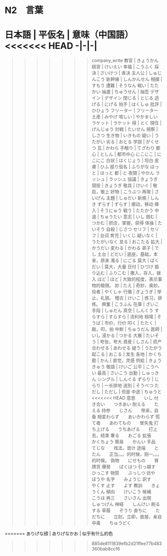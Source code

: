 # N2　言葉
 日本語 | 平仮名 | 意味（中国語）
<<<<<<< HEAD
 -|-|-|
=======
>>>>>>> company_write
 教官 | きょうかん
 経営 | けいえい
 幸福 | こうふく
 採決 | さいけつ | 表决
 主人公 | しゅじんこう
 新幹線 | しんかんせん
 相撲 | すもう
 遭難 | そうなん
 戦い | たたかい
 抽選 | ちゅうせん | 抽签
 デザイン | デザイン
 閉じる | とじる
 逃げる | にげる
 拍手 | はくしゅ
 批評 | ひひょう
 フリーター | フリーター
 土産 | みやげ
 喧しい | やかましい
 ラケット | ラケット
 得 | とく
 現住 | げんじゅう
 対戦 | たいせん
 視察 | しさつ
 生き物 | いきもの
 疑い | うたがい
 劣る | おとる
 学説 | がくせつ
 瓦 | かわら
 手触り | てざわり
 都心 | としん | 都市中心
 にこにこ | にこにこ
 白状 | はくじょう | 坦白
 皮膚 | ひふ
 振り仮名 | ふりがな
 ほっと | ほっと
 都 | と
 夜間 | やかん
 ラッシュ | ラッシュ
 協議 | きょうぎ
 競技 | きょうぎ
 敬具 | けいぐ | 敬启，敬上
 好物 | こうぶつ
 再現 | さいげん
 主題 | しゅだい
 新規 | しんき
 ずらす | ずらす | 挪动，移动
 挿入 | そうにゅう
 戦う | たたかう
 中退 | ちゅうたい
 意志 | いし
 掴む | つかむ | 抓住，掌握，获得
 体操 | たいそう
 自殺 | じさつ
 セリフ | セリフ | 台词
 育児 | いくじ
 疑いなく | うたがいなく
 怠る | おこたる
 拡大 | かうだい
 変わる | かわる
 弟子 | でし
 土台 | どだい | 底座，基础，本来，原来
 濁る | にごる
 莫大 | ばくだい | 莫大，大量
 日付 | ひづけ
 振り込む | ふりこむ | 撒入，存入，拨入
 ほど | ほど | 大致的程度，表示事物的极限。
 妙 | たえ | 奇妙，奥妙。
 役者 | やくしゃ
 行儀 | ぎょうぎ | 举止，礼貌。
 稽古 | けいこ | 练习，排练。
 興奮 | こうふん
 在庫 | ざいこ
 手段 | しゅだん
 真空 | しんくう
 すらすら | すらすら | 流利地
 相場 | そうば | 市价，行价
 叩く | たたく | 敲，叩，拍
 中断 | ちゅうだん
 医師 | いし
 浸かる | つかる
 大層 | たいそう | 夸张，夸大
 資産 | しさん | 资产
 合わせる | あわせる
 疑う | うたがう
 起こる | おこる | 发生
 各地 | かくち
 勘 | かん | 直觉，灵感
 供給 | きょうきゅう
 敬語 | けいご
 公平 | こうへい
 最高 | さいこう
 出勤 | しゅっきん
 シングル | しんぐる
 ずらり | じらり | 一长排地
 送別 | そうべつ
 ただし | ただし | 但是
 中途 | ちゅうと
<<<<<<< HEAD
 意思　　いし
 付き合い　　つきあい
 耐える　　たえる
 持参　　じさん　　带来，自备
 相変わらず　　あいかわらず
 慌て者　　あわてもの　　冒失鬼
 打ち上げる　　うちあげる　　打上去，结束
 奢る　　おごる
 拡張　　かくちょう
 簡易　　かんい
 手品　　てじな　　戏法，诡计
 途端　　とたん　　正当。。。的时候，刚一。。。的时候。
 偽物　　にせもの　　冒牌货
 爆発　　ばくはつ
 引っ越す　　ひっこす
 物質　　ぶっしつ
 坊や　　ぼうや
 名字　　みょうじ
 訳す　　やくす
 止す　　よす
 教訓　　きょうくん
 傾向　　けいこう
 候補　　こうほ
 再三　　さいさん
 出現　　しゅつげん
 神経　　しんけい
 刷る　　する
 草履　　ぞうり
 直ちに　　ただちに　　立刻，立即，直接，亲自
 中毒　　ちゅうどく

=======
 ありげな顔 | ありげなかお | 似乎有什么的色
>>>>>>> 885de8111839efb2d21ffee77b483360bab8ccf6
